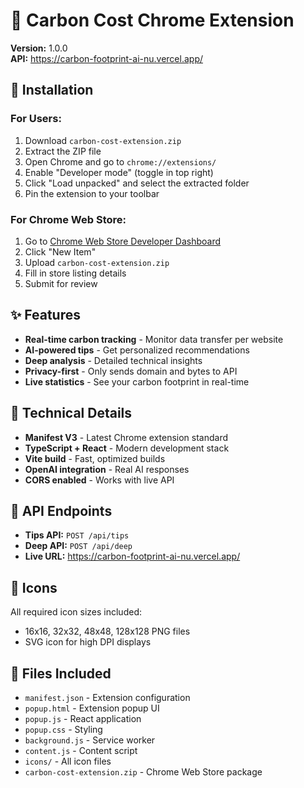 # 🌱 Carbon Cost Chrome Extension

**Version:** 1.0.0  
**API:** https://carbon-footprint-ai-nu.vercel.app/

## 🚀 Installation

### **For Users:**
1. Download `carbon-cost-extension.zip`
2. Extract the ZIP file
3. Open Chrome and go to `chrome://extensions/`
4. Enable "Developer mode" (toggle in top right)
5. Click "Load unpacked" and select the extracted folder
6. Pin the extension to your toolbar

### **For Chrome Web Store:**
1. Go to [Chrome Web Store Developer Dashboard](https://chrome.google.com/webstore/devconsole/)
2. Click "New Item"
3. Upload `carbon-cost-extension.zip`
4. Fill in store listing details
5. Submit for review

## ✨ Features

- **Real-time carbon tracking** - Monitor data transfer per website
- **AI-powered tips** - Get personalized recommendations
- **Deep analysis** - Detailed technical insights
- **Privacy-first** - Only sends domain and bytes to API
- **Live statistics** - See your carbon footprint in real-time

## 🔧 Technical Details

- **Manifest V3** - Latest Chrome extension standard
- **TypeScript + React** - Modern development stack
- **Vite build** - Fast, optimized builds
- **OpenAI integration** - Real AI responses
- **CORS enabled** - Works with live API

## 📱 API Endpoints

- **Tips API:** `POST /api/tips`
- **Deep API:** `POST /api/deep`
- **Live URL:** https://carbon-footprint-ai-nu.vercel.app/

## 🎨 Icons

All required icon sizes included:
- 16x16, 32x32, 48x48, 128x128 PNG files
- SVG icon for high DPI displays

## 📄 Files Included

- `manifest.json` - Extension configuration
- `popup.html` - Extension popup UI
- `popup.js` - React application
- `popup.css` - Styling
- `background.js` - Service worker
- `content.js` - Content script
- `icons/` - All icon files
- `carbon-cost-extension.zip` - Chrome Web Store package
